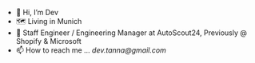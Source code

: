 - 👋 Hi, I’m Dev
- 🗺 Living in Munich
- 👔 Staff Engineer / Engineering Manager at AutoScout24, Previously @ Shopify & Microsoft
- 📫 How to reach me ... _dev.tanna@gmail.com_

<!---
devtanna/devtanna is a ✨ special ✨ repository because its `README.md` (this file) appears on your GitHub profile.
You can click the Preview link to take a look at your changes.
--->
